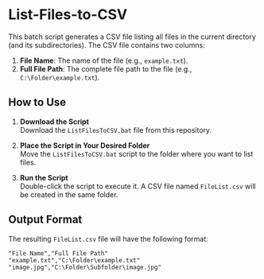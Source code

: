 # List-Files-to-CSV

This batch script generates a CSV file listing all files in the current directory (and its subdirectories). The CSV file contains two columns:
1. **File Name**: The name of the file (e.g., `example.txt`).
2. **Full File Path**: The complete file path to the file (e.g., `C:\Folder\example.txt`).

## How to Use

1. **Download the Script**  
   Download the `ListFilesToCSV.bat` file from this repository.

2. **Place the Script in Your Desired Folder**  
   Move the `ListFilesToCSV.bat` script to the folder where you want to list files.

3. **Run the Script**  
   Double-click the script to execute it. A CSV file named `FileList.csv` will be created in the same folder.

## Output Format

The resulting `FileList.csv` file will have the following format:

```csv
"File Name","Full File Path"
"example.txt","C:\Folder\example.txt"
"image.jpg","C:\Folder\Subfolder\image.jpg"

